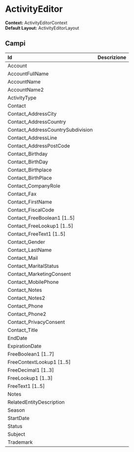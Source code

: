 # ActivityEditor

**Context:** ActivityEditorContext  
**Default Layout:** ActivityEditorLayout

## Campi

| Id | Descrizione |
| :--- | :--- |
| Account |  |
| AccountFullName |  |
| AccountName |  |
| AccountName2 |  |
| ActivityType |  |
| Contact |  |
| Contact\_AddressCity |  |
| Contact\_AddressCountry |  |
| Contact\_AddressCountrySubdivision |  |
| Contact\_AddressLine |  |
| Contact\_AddressPostCode |  |
| Contact\_Birthday |  |
| Contact\_BirthDay |  |
| Contact\_Birthplace |  |
| Contact\_BirthPlace |  |
| Contact\_CompanyRole |  |
| Contact\_Fax |  |
| Contact\_FirstName |  |
| Contact\_FiscalCode |  |
| Contact\_FreeBoolean1 \[1..5\] |  |
| Contact\_FreeLookup1 \[1..5\] |  |
| Contact\_FreeText1 \[1..5\] |  |
| Contact\_Gender |  |
| Contact\_LastName |  |
| Contact\_Mail |  |
| Contact\_MaritalStatus |  |
| Contact\_MarketingConsent |  |
| Contact\_MobilePhone |  |
| Contact\_Notes |  |
| Contact\_Notes2 |  |
| Contact\_Phone |  |
| Contact\_Phone2 |  |
| Contact\_PrivacyConsent |  |
| Contact\_Title |  |
| EndDate |  |
| ExpirationDate |  |
| FreeBoolean1 \[1..7\] |  |
| FreeContextLookup1 \[1..5\] |  |
| FreeDecimal1 \[1..3\] |  |
| FreeLookup1 \[1..3\] |  |
| FreeText1 \[1..5\] |  |
| Notes |  |
| RelatedEntityDescription |  |
| Season |  |
| StartDate |  |
| Status |  |
| Subject |  |
| Trademark |  |

